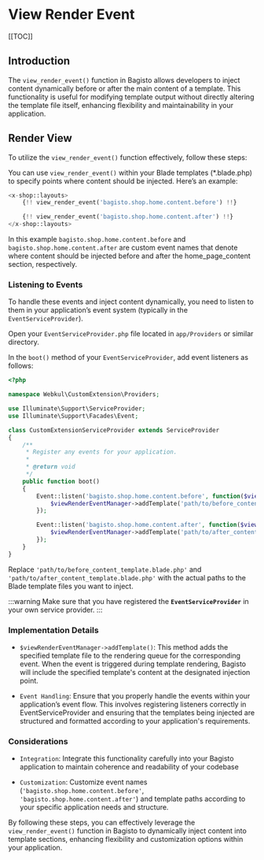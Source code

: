 # View Render Event

[[TOC]]

## Introduction

The `view_render_event()` function in Bagisto allows developers to inject content dynamically before or after the main content of a template. This functionality is useful for modifying template output without directly altering the template file itself, enhancing flexibility and maintainability in your application.

## Render View

To utilize the `view_render_event()` function effectively, follow these steps:

You can use `view_render_event()` within your Blade templates (\*.blade.php) to specify points where content should be injected. Here’s an example:

```php
<x-shop::layouts>
    {!! view_render_event('bagisto.shop.home.content.before') !!}

    {!! view_render_event('bagisto.shop.home.content.after') !!}
</x-shop::layouts>
```

In this example `bagisto.shop.home.content.before` and `bagisto.shop.home.content.after` are custom event names that denote where content should be injected before and after the home_page_content section, respectively.

### Listening to Events

To handle these events and inject content dynamically, you need to listen to them in your application’s event system (typically in the `EventServiceProvider`).

Open your `EventServiceProvider.php` file located in `app/Providers` or similar directory.

In the `boot()` method of your `EventServiceProvider`, add event listeners as follows:

```php
<?php

namespace Webkul\CustomExtension\Providers;

use Illuminate\Support\ServiceProvider;
use Illuminate\Support\Facades\Event;

class CustomExtensionServiceProvider extends ServiceProvider
{
    /**
     * Register any events for your application.
     *
     * @return void
     */
    public function boot()
    {
        Event::listen('bagisto.shop.home.content.before', function($viewRenderEventManager) {
            $viewRenderEventManager->addTemplate('path/to/before_content_template.blade.php');
        });

        Event::listen('bagisto.shop.home.content.after', function($viewRenderEventManager) {
            $viewRenderEventManager->addTemplate('path/to/after_content_template.blade.php');
        });
    }
}
```

Replace `'path/to/before_content_template.blade.php'` and `'path/to/after_content_template.blade.php'` with the actual paths to the Blade template files you want to inject.

:::warning
Make sure that you have registered the **`EventServiceProvider`** in your own service provider.
:::

### Implementation Details

- `$viewRenderEventManager->addTemplate()`: This method adds the specified template file to the rendering queue for the corresponding event. When the event is triggered during template rendering, Bagisto will include the specified template's content at the designated injection point.

- `Event Handling`: Ensure that you properly handle the events within your application’s event flow. This involves registering listeners correctly in EventServiceProvider and ensuring that the templates being injected are structured and formatted according to your application's requirements.

### Considerations

- `Integration`: Integrate this functionality carefully into your Bagisto application to maintain coherence and readability of your codebase

- `Customization`: Customize event names (`'bagisto.shop.home.content.before'`, `'bagisto.shop.home.content.after'`) and template paths according to your specific application needs and structure.

By following these steps, you can effectively leverage the `view_render_event()` function in Bagisto to dynamically inject content into template sections, enhancing flexibility and customization options within your application.
